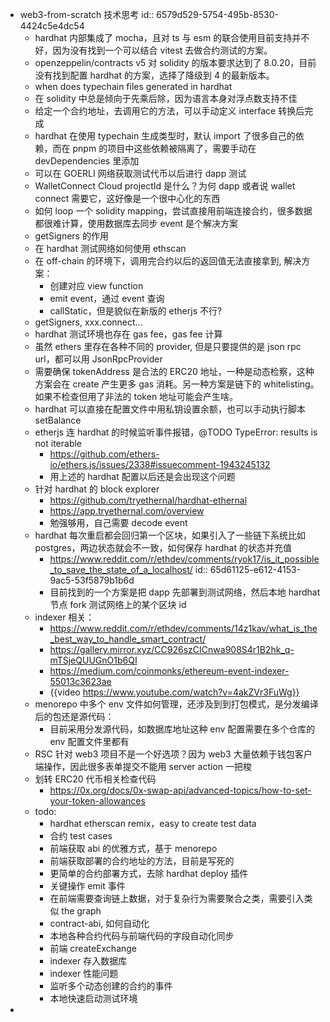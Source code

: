 - web3-from-scratch 技术思考
  id:: 6579d529-5754-495b-8530-4424c5e4dc54
	- hardhat 内部集成了 mocha，且对 ts 与 esm 的联合使用目前支持并不好，因为没有找到一个可以结合 vitest 去做合约测试的方案。
	- openzeppelin/contracts v5 对 solidity 的版本要求达到了 8.0.20，目前没有找到配置 hardhat 的方案，选择了降级到 4 的最新版本。
	- when does typechain files generated in hardhat
	- 在 solidity 中总是倾向于先乘后除，因为语言本身对浮点数支持不佳
	- 给定一个合约地址，去调用它的方法，可以手动定义 interface 转换后完成
	- hardhat 在使用 typechain 生成类型时，默认 import 了很多自己的依赖，而在 pnpm 的项目中这些依赖被隔离了，需要手动在 devDependencies 里添加
	- 可以在 GOERLI 网络获取测试代币以后进行 dapp 测试
	- WalletConnect Cloud projectId 是什么？为何 dapp 或者说 wallet connect 需要它，这好像是一个很中心化的东西
	- 如何 loop 一个 solidity mapping，尝试直接用前端连接合约，很多数据都很难计算，使用数据库去同步 event 是个解决方案
	- getSigners 的作用
	- 在 hardhat 测试网络如何使用 ethscan
	- 在 off-chain 的环境下，调用完合约以后的返回值无法直接拿到, 解决方案：
		- 创建对应 view function
		- emit event，通过 event 查询
		- callStatic，但是貌似在新版的 etherjs 不行?
	- getSigners, xxx.connect...
	- hardhat 测试环境也存在 gas fee，gas fee 计算
	- 虽然 ethers 里存在各种不同的 provider, 但是只要提供的是 json rpc url，都可以用 JsonRpcProvider
	- 需要确保 tokenAddress 是合法的 ERC20 地址，一种是动态检察，这种方案会在 create 产生更多 gas 消耗。另一种方案是链下的 whitelisting。如果不检查但用了非法的 token 地址可能会产生啥。
	- hardhat 可以直接在配置文件中用私钥设置余额，也可以手动执行脚本 setBalance
	- etherjs 连 hardhat 的时候监听事件报错，@TODO TypeError: results is not iterable
		- https://github.com/ethers-io/ethers.js/issues/2338#issuecomment-1943245132
		- 用上述的 hardhat 配置以后还是会出现这个问题
	- 针对 hardhat 的 block explorer
		- https://github.com/tryethernal/hardhat-ethernal
		- https://app.tryethernal.com/overview
		- 勉强够用，自己需要 decode event
	- hardhat 每次重启都会回归第一个区块，如果引入了一些链下系统比如 postgres，两边状态就会不一致，如何保存 hardhat 的状态并充值
		- https://www.reddit.com/r/ethdev/comments/ryok17/is_it_possible_to_save_the_state_of_a_localhost/
		  id:: 65d61125-e612-4153-9ac5-53f5879b1b6d
		- 目前找到的一个方案是把 dapp 先部署到测试网络，然后本地 hardhat 节点 fork 测试网络上的某个区块 id
	- indexer 相关：
		- https://www.reddit.com/r/ethdev/comments/14z1kav/what_is_the_best_way_to_handle_smart_contract/
		- https://gallery.mirror.xyz/CC926szCICnwa908S4r1B2hk_q-mTSjeQUUGnO1b6QI
		- https://medium.com/coinmonks/ethereum-event-indexer-55013c3623ae
		- {{video https://www.youtube.com/watch?v=4akZVr3FuWg}}
	- menorepo 中多个 env 文件如何管理，还涉及到到打包模式，是分发编译后的包还是源代码：
		- 目前采用分发源代码，如数据库地址这种 env 配置需要在多个仓库的 env 配置文件里都有
	- RSC 针对 web3 项目不是一个好选项？因为 web3 大量依赖于钱包客户端操作，因此很多表单提交不能用  server action 一把梭
	- 划转 ERC20 代币相关检查代码
		- https://0x.org/docs/0x-swap-api/advanced-topics/how-to-set-your-token-allowances
	- todo:
		- hardhat etherscan remix，easy to create test data
		- 合约 test cases
		- 前端获取 abi 的优雅方式，基于 menorepo
		- 前端获取部署的合约地址的方法，目前是写死的
		- 更简单的合约部署方式，去除 hardhat deploy 插件
		- 关键操作 emit 事件
		- 在前端需要查询链上数据，对于复杂行为需要聚合之类，需要引入类似 the graph
		- contract-abi, 如何自动化
		- 本地各种合约代码与前端代码的字段自动化同步
		- 前端 createExchange
		- indexer 存入数据库
		- indexer 性能问题
		- 监听多个动态创建的合约的事件
		- 本地快速启动测试环境
-